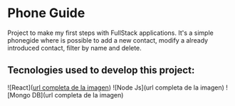 # Phone Guide

Project to make my first steps with FullStack applications. It's a simple phonegide where is possible to add a new contact, modify a already introduced contact, filter by name and delete. 

## Tecnologies used to develop this project:

![React]([url completa de la imagen](https://www.google.com/url?sa=i&url=https%3A%2F%2Fes.wikipedia.org%2Fwiki%2FReact&psig=AOvVaw2NKCwSq51QFbmpTAjJ11pJ&ust=1718526757817000&source=images&cd=vfe&opi=89978449&ved=0CBEQjRxqFwoTCOj9kpmZ3YYDFQAAAAAdAAAAABAE))
![Node Js](url completa de la imagen)
![Mongo DB](url completa de la imagen)




